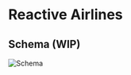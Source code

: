 # Reactive Airlines

## Schema (WIP)

![Schema](https://user-images.githubusercontent.com/85122787/158734857-80289f0f-39c3-44ce-b37c-6deed56b6920.svg)
